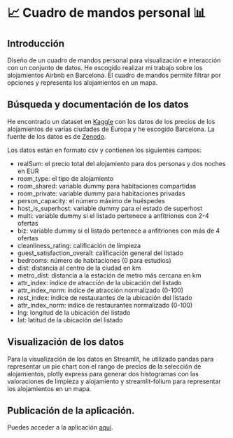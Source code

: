 # 📈 Cuadro de mandos personal 📊

## Introducción
Diseño de un cuadro de mandos personal para visualización e interacción con un conjunto de datos.
He escogido realizar mi trabajo sobre los alojamientos Airbnb en Barcelona. El cuadro de mandos permite filtrar por opciones y representa los alojamientos en un mapa.

## Búsqueda y documentación de los datos
He encontrado un dataset en [Kaggle](https://www.kaggle.com/datasets/thedevastator/airbnb-prices-in-european-cities?select=barcelona_weekdays.csv) con los datos de los precios de los alojamientos de varias ciudades de Europa y he escogido Barcelona. La fuente de los datos es de [Zenodo](https://zenodo.org/record/4446043#.Y9Y9ENJBwUE).

Los datos están en formato csv y contienen los siguientes campos:
- realSum: el precio total del alojamiento para dos personas y dos noches en EUR
- room_type: el tipo de alojamiento
- room_shared: variable dummy para habitaciones compartidas
- room_private: variable dummy para habitaciones privadas
- person_capacity: el número máximo de huéspedes
- host_is_superhost: variable dummy para el estado de superhost
- multi: variable dummy si el listado pertenece a anfitriones con 2-4 ofertas
- biz: variable dummy si el listado pertenece a anfitriones con más de 4 ofertas
- cleanliness_rating: calificación de limpieza
- guest_satisfaction_overall: calificación general del listado
- bedrooms: número de habitaciones (0 para estudios)
- dist: distancia al centro de la ciudad en km
- metro_dist: distancia a la estación de metro más cercana en km
- attr_index: índice de atracción de la ubicación del listado
- attr_index_norm: índice de atracción normalizado (0-100)
- rest_index: índice de restaurantes de la ubicación del listado
- attr_index_norm: índice de restaurantes normalizado (0-100)
- lng: longitud de la ubicación del listado
- lat: latitud de la ubicación del listado

## Visualización de los datos
Para la visualización de los datos en Streamlit, he utilizado pandas para representar un pie chart con el rango de precios de la selección de alojamientos, plotly express para generar dos histogramas con las valoraciones de limpieza y alojamiento y streamlit-folium para representar los alojamientos en un mapa.

## Publicación de la aplicación.
Puedes acceder a la aplicación [aquí](https://m-arrojo-streamlit-2---cuadro-de-mandos-personal-m-a-app-3msj37.streamlit.app).
